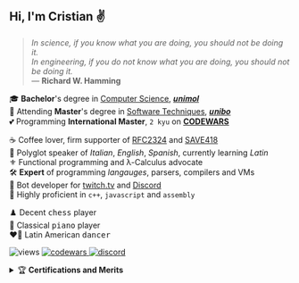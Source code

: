 
## Hi, I'm Cristian ✌️

> *In science, if you know what you are doing, you should not be doing it.*\
> *In engineering, if you do not know what you are doing, you should not be doing it.*\
> — **Richard W. Hamming**

🎓 **Bachelor**'s degree in [Computer Science](https://www2.dipbioter.unimol.it/informatica/), [𝒖𝒏𝒊𝒎𝒐𝒍](https://www2.unimol.it)\
🌱 Attending **Master**'s degree in [Software Techniques](https://corsi.unibo.it/2cycle/ComputerScience), [𝒖𝒏𝒊𝒃𝒐](https://www.unibo.it)\
💕 Programming **International Master**, `2 kyu` on [**CODEWARS**]([https://www.codewars.com](https://www.codewars.com/users/xor_swap))

☕️ Coffee lover, firm supporter of [RFC2324](https://www.rfc-editor.org/rfc/rfc2324) and [SAVE418](https://save418.com/)\
🔣 Polyglot speaker of *Italian*, *English*, *Spanish*, currently learning *Latin*\
⚜️ Functional programming and λ-Calculus advocate\
🛠️ **Expert** of programming *langauges*, parsers, compilers and VMs\
🤖 Bot developer for [twitch.tv](https://www.twitch.tv/KnightShadow98) and [Discord](http://discord.com/users/393073920867041280)\
💎 Highly proficient in `c++`, `javascript` and `assembly`

♟️ Decent <kbd>chess</kbd> player\
🎹 Classical <kbd>piano</kbd> player\
❤️‍🔥 Latin American <kbd>dancer</kbd>

![views](https://komarev.com/ghpvc/?username=cristian-a&label=VIEWS&color=blueviolet&style=flat)
<a href="https://www.codewars.com/users/xor_swap">
  ![codewars](https://img.shields.io/badge/dynamic/json?color=B1361E&label=CODEWARS&query=%24.ranks.overall.name&url=https%3A%2F%2Fwww.codewars.com%2Fapi%2Fv1%2Fusers%2Fxor_swap)
</a>
<a href="http://discord.com/users/393073920867041280">
  ![discord](https://img.shields.io/badge/DISCORD-%40cristian__5-5A65F2)
</a>

<details>
<summary>🏆 <b>Certifications and Merits</b></summary><br>
<code>2023</code> → 🥈 Programming <b>International Master</b>, top <code>1.1%</code> worldwide<br>
<code>2022</code> → 🎓 <b>Bachelor</b>'s degree in <a href="https://www2.dipbioter.unimol.it/informatica/">Computer Science</a>, <a href="https://www2.unimol.it">University of Molise</a>: <code>101/110</code><br>
<code>2022</code> → 🎗️ Pledged to the <b>Turing Oath</b> for AI Etiquette<br>
<code>2021</code> → 🪙 <b>Chief Technology Officer</b> of <a href="https://www.thechessnerd.com">thechessnerd co.</a> (ended <code>2023</code>)<br>
<code>2021</code> → 🧬 <b>Bioinformatics Contest</b>, Bioinformatics Institute, <a href="https://stepik.org/">Stepik</a><br>
<code>2021</code> → 🗄️ <b>HackerRank</b> <a href="https://www.hackerrank.com/certificates/7761b34ed6f8">Structured Query Language</a> Certification <br>
<code>2021</code> → 💊 <b>HackerRank</b> <a href="https://www.hackerrank.com/certificates/3d8ccbb52fb7">JavaScript</a> Certification<br>
<code>2021</code> → 🦋 <b>HackerRank</b> <a href="https://www.hackerrank.com/certificates/fc9444de4903">Cascading Style Sheet</a> Certification<br>
<code>2020</code> → 🧩 <b>HackerRank</b> <a href="https://www.hackerrank.com/certificates/1cac5e589050">Problem Solving</a> Certification<br>
<code>2017</code> → ⚙️ Graduated <b>Technical Institute</b> <a href="https://www.itiscassino.edu.it">E. Majorana</a>, CS Department: <code>95/100</code><br>
<code>2016</code> → 🇬🇧 <b>Cambridge English PET</b> Level 1, Pass with Distinction: <code>163/170</code> <b>B2</b>
</details>
